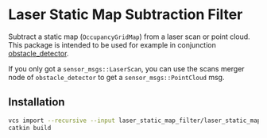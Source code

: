 # Laser Static Map Subtraction Filter

Subtract a static map (`OccupancyGridMap`) from a laser scan or point cloud.
This package is intended to be used for example in conjunction [obstacle_detector](https://github.com/tysik/obstacle_detector).

If you only got a `sensor_msgs::LaserScan`, you can use the scans merger node of `obstacle_detector` to get a `sensor_msgs::PointCloud` msg.

## Installation

```bash
vcs import --recursive --input laser_static_map_filter/laser_static_map_filter.repos
catkin build
```